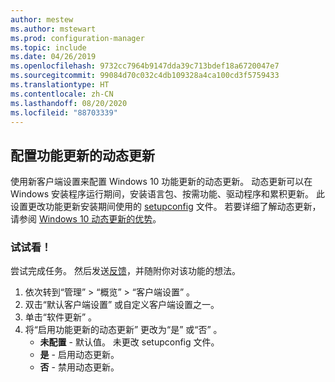 ```yaml
---
author: mestew
ms.author: mstewart
ms.prod: configuration-manager
ms.topic: include
ms.date: 04/26/2019
ms.openlocfilehash: 9732cc7964b9147dda39c713bdef18a6720047e7
ms.sourcegitcommit: 99084d70c032c4db109328a4ca100cd3f5759433
ms.translationtype: HT
ms.contentlocale: zh-CN
ms.lasthandoff: 08/20/2020
ms.locfileid: "88703339"
---
```

## <a name="configure-dynamic-update-during-feature-updates"></a>配置功能更新的动态更新
<!--4062619-->
使用新客户端设置来配置 Windows 10 功能更新的动态更新。 动态更新可以在 Windows 安装程序运行期间，安装语言包、按需功能、驱动程序和累积更新。 此设置更改功能更新安装期间使用的 [setupconfig](/windows-hardware/manufacture/desktop/windows-setup-automation-overview) 文件。 若要详细了解动态更新，请参阅 [Windows 10 动态更新的优势](https://techcommunity.microsoft.com/t5/Windows-IT-Pro-Blog/The-benefits-of-Windows-10-Dynamic-Update/ba-p/467847)。 

### <a name="try-it-out"></a>试试看！

尝试完成任务。 然后发送[反馈](../../../../understand/find-help.md#product-feedback)，并随附你对该功能的想法。

1. 依次转到“管理”   > “概览”   > “客户端设置”  。
1. 双击“默认客户端设置”  或自定义客户端设置之一。
1. 单击“软件更新”  。
1. 将“启用功能更新的动态更新”  更改为“是”  或“否”  。
    - **未配置** - 默认值。 未更改 setupconfig 文件。
    - **是** - 启用动态更新。
    - **否** - 禁用动态更新。